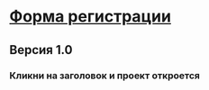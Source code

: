 # [Форма регистрации](https://TatianaMalashkina.github.io/project10)

## Версия 1.0

### Кликни на заголовок и проект откроется 
